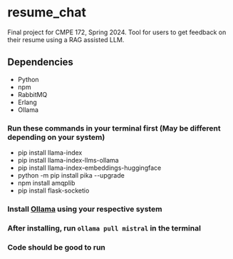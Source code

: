 # resume_chat

Final project for CMPE 172, Spring 2024.
Tool for users to get feedback on their resume using a RAG assisted LLM.

## Dependencies
- Python
- npm
- RabbitMQ
- Erlang
- Ollama

### Run these commands in your terminal first (May be different depending on your system)
- pip install llama-index
- pip install llama-index-llms-ollama
- pip install llama-index-embeddings-huggingface
- python -m pip install pika --upgrade
- npm install amqplib
- pip install flask-socketio

### Install [Ollama](https://github.com/ollama/ollama) using your respective system

### After installing, run `ollama pull mistral` in the terminal

### Code should be good to run
